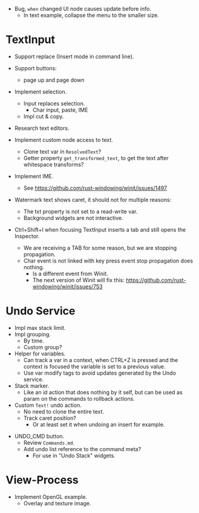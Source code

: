 * Bug, `when` changed UI node causes update before info.
    - In text example, collapse the menu to the smaller size.

# TextInput

* Support replace (Insert mode in command line).
* Support buttons:
    - page up and page down
* Implement selection.
    - Input replaces selection.
        - Char input, paste, IME
    - Impl cut & copy.
* Research text editors.

* Implement custom node access to text.
    - Clone text var in `ResolvedText`?
    - Getter property `get_transformed_text`, to get the text after whitespace transforms?

* Implement IME.
    - See https://github.com/rust-windowing/winit/issues/1497

* Watermark text shows caret, it should not for multiple reasons:
    - The txt property is not set to a read-write var.
    - Background widgets are not interactive.

* Ctrl+Shift+I when focusing TextInput inserts a tab and still opens the Inspector.
    - We are receiving a TAB for some reason, but we are stopping propagation.
    - Char event is not linked with key press event stop propagation does nothing.
        - Is a different event from Winit.
        - The next version of Winit will fix this: https://github.com/rust-windowing/winit/issues/753

# Undo Service

* Impl max stack limit.
* Impl grouping.
    - By time.
    - Custom group?
* Helper for variables.
    - Can track a var in a context, when CTRL+Z is pressed and the context is focused
      the variable is set to a previous value.
    - Use var modify tags to avoid updates generated by the Undo service.
* Stack marker.
    - Like an id action that does nothing by it self, but can be used as
      param on the commands to rollback actions.
* Custom `Text!` undo action.
    - No need to clone the entire text.
    - Track caret position?
        - Or at least set it when undoing an insert for example.
- UNDO_CMD button.
    - Review `Commands.md`.
    - Add undo list reference to the command meta?
        - For use in "Undo Stack" widgets.

# View-Process

* Implement OpenGL example.
    - Overlay and texture image.
